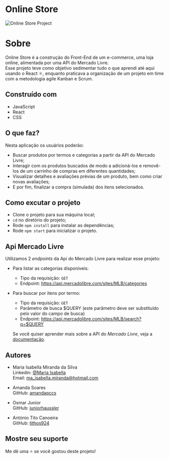 # Online Store

![Online Store Project](https://user-images.githubusercontent.com/96309515/202006121-c2dde9e2-5cb7-49ad-8897-f55ebf747017.png)
# Sobre

<p>Online Store é a construção do Front-End de um e-commerce, uma loja online, alimentada por uma API do Mercado Livre.<br>
Esse projeto teve como objetivo sedimentar tudo o que aprendi até aqui usando o React ⚛️, enquanto praticava a organização de um projeto em time com a metodologia agile Kanban e Scrum.<p>

## Construído com
  
- JavaScript
- React
- CSS


## O que faz?
  
Nesta aplicação os usuários poderão:

- Buscar produtos por termos e categorias a partir da API do Mercado Livre;
- Interagir com os produtos buscados de modo a adicioná-los e removê-los de um carrinho de compras em diferentes quantidades;
- Visualizar detalhes e avaliações prévias de um produto, bem como criar novas avaliações;
- E por fim, finalizar a compra (simulada) dos itens selecionados.

## Como excutar o projeto

- Clone o projeto para sua máquina local;
- `cd` no diretório do projeto;
- Rode `npm install` para instalar as dependências;
- Rode `npm start` para inicializar o projeto.
  
## Api Mercado Livre
  
Utilizamos 2 _endpoints_ da Api do Mercado Livre para realizar esse projeto:
  
- Para listar as categorias disponíveis:
   - Tipo da requisição: `GET`
   - Endpoint: https://api.mercadolibre.com/sites/MLB/categories
- Para buscar por itens por termo:
   - Tipo da requisição: `GET`
   - Parâmetro de busca $QUERY (este parâmetro deve ser substituído pelo valor do campo de busca)
   - Endpoint: https://api.mercadolibre.com/sites/MLB/search?q=$QUERY
  
  Se você quiser aprender mais sobre a API do _Mercado Livre_, veja a [documentação](https://developers.mercadolivre.com.br/pt_br/itens-e-buscas).

## Autores

- Maria Isabella Miranda da Silva <br>
  Linkedin: [@Maria Isabella](https://www.linkedin.com/in/maria-isabella-miranda/) <br>
  Email: ma_isabella.miranda@hotmail.com
  
- Amanda Soares <br>
  GitHub: [amandapccs](https://github.com/amandapccs)

- Osmar Junior <br>
  GitHub: [juniorhaussler](https://github.com/juniorhaussler)
  
- António Tito Canoeira <br>
  GitHub: [tithos924](https://github.com/tithos924)

## Mostre seu suporte

Me dê uma ⭐️ se você gostou deste projeto!
